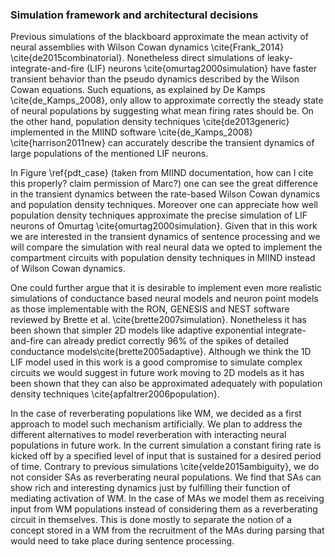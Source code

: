 ### Simulation framework and architectural decisions

Previous simulations of the blackboard approximate the mean activity of neural assemblies with Wilson Cowan dynamics \cite{Frank_2014} \cite{de2015combinatorial}. Nonetheless direct simulations of leaky-integrate-and-fire (LIF) neurons \cite{omurtag2000simulation} have faster transient behavior than the pseudo dynamics described by the Wilson Cowan equations. Such equations, as explained by De Kamps \cite{de_Kamps_2008}, only allow to approximate correctly the steady state of neural populations by suggesting what mean firing rates should be. On the other hand, population density techniques \cite{de2013generic} implemented in the MIIND software \cite{de_Kamps_2008} \cite{harrison2011new} can accurately describe the transient dynamics of large populations of the mentioned LIF neurons.

In Figure \ref{pdt_case} (taken from MIIND documentation, how can I cite this properly? claim permission of Marc?) one can see the great difference in the transient dynamics between the rate-based Wilson Cowan dynamics and population density techniques. Moreover one can appreciate how well population density techniques approximate the precise simulation of LIF neurons of Omurtag \cite{omurtag2000simulation}. Given that in this work we are interested in the transient dynamics of sentence processing and we will compare the simulation with real neural data we opted to implement the compartment circuits with population density techniques in MIIND instead of Wilson Cowan dynamics.

One could further argue that it is desirable to implement even more realistic simulations of conductance based neural models and neuron point models as those implementable with the RON, GENESIS and NEST software reviewed by Brette et al. \cite{brette2007simulation}. Nonetheless it has been shown that simpler 2D models like adaptive exponential integrate-and-fire can already predict correctly 96% of the spikes of detailed conductance models\cite{brette2005adaptive}. Although we think the 1D LIF model used in this work is a good compromise to simulate complex circuits we would suggest in future work moving to 2D models as it has been shown that they can also be approximated adequately with population density techniques \cite{apfaltrer2006population}.

In the case of reverberating populations like WM, we decided as a first approach to model such mechanism artificially. We plan to address the different alternatives to model reverberation with interacting neural populations in future work. In the current simulation a constant firing rate is kicked off by a specified level of input that is sustained for a desired period of time. Contrary to previous simulations \cite{velde2015ambiguity}, we do not consider SAs as reverberating neural populations. We find that SAs can show rich and interesting dynamics just by fulfilling their function of mediating activation of WM. In the case of MAs we model them as receiving input from WM populations instead of considering them as a reverberating circuit in themselves. This is done mostly to separate the notion of a concept stored in a WM from the recruitment of the MAs during parsing that would need to take place during sentence processing.